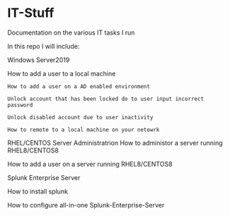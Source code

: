 # IT-Stuff
Documentation on the various IT tasks I run


In this repo I will include:

Windows Server2019

  How to add a user to a local machine
  
    How to add a user on a AD enabled environment
  
    Unlock account that has been locked do to user input incorrect password
    
    Unlock disabled account due to user inactivity

    How to remote to a local machine on your netowrk

RHEL/CENTOS Server Administratrion
  How to administor a server running RHEL8/CENTOS8

  How to add a user on a server running RHEL8/CENTOS8

Splunk Enterprise Server
 
  How to install splunk

  How to configure all-in-one Splunk-Enterprise-Server
  
  
